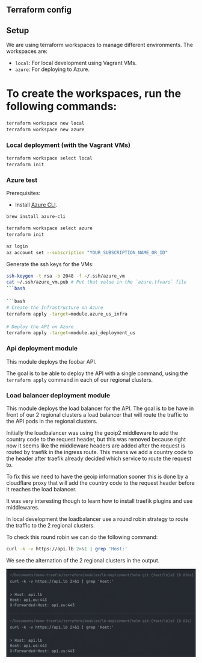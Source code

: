 ## Terraform config

## Setup

We are using terraform workspaces to manage different environments. The workspaces are:
- `local`: For local development using Vagrant VMs.
- `azure`: For deploying to Azure.

# To create the workspaces, run the following commands:

```bash
terraform workspace new local
terraform workspace new azure
```

### Local deployment (with the Vagrant VMs) 
```bash
terraform workspace select local
terraform init
```

### Azure test

Prerequisites:
- Install [Azure CLI](https://docs.microsoft.com/en-us/cli/azure/install-azure-cli).
```bash
brew install azure-cli
```
```bash
terraform workspace select azure
terraform init
```
```bash
az login
az account set --subscription "YOUR_SUBSCRIPTION_NAME_OR_ID"
```

Generate the ssh keys for the VMs:

```bash
ssh-keygen -t rsa -b 2048 -f ~/.ssh/azure_vm
cat ~/.ssh/azure_vm.pub # Put that value in the `azure.tfvars` file
```bash

```bash
# Create the Infrastructure on Azure
terraform apply -target=module.azure_us_infra

# Deploy the API on Azure
terraform apply -target=module.api_deployment_us
```


### Api deployment module
This module deploys the foobar API.

The goal is to be able to deploy the API with a single command, using the `terraform apply` command in each of our regional clusters.

### Load balancer deployment module
This module deploys the load balancer for the API.
The goal is to be have in front of our 2 regional clusters a load balancer that will route the traffic to the API pods in the regional clusters.

Initially the loadbalancer was using the geoip2 middleware to add the country code to the request header, but this was removed because right now it seems like the middleware headers are added after the request is routed by traefik in the ingress route. This means we add a country code to the header after traefik already decided which service to route the request to.

To fix this we need to have the geoip information sooner this is done by a cloudflare proxy that will add the country code to the request header before it reaches the load balancer.

It was very interesting though to learn how to install traefik plugins and use middlewares.

In local development the loadbalancer use a round robin strategy to route the traffic to the 2 regional clusters.

To check this round robin we can do the following command:

```bash
curl -k -v https://api.lb 2>&1 | grep 'Host:'
```

We see the alternation of the 2 regional clusters in the output.

![alt text](./assets/roundrobin.png "Round Robin")